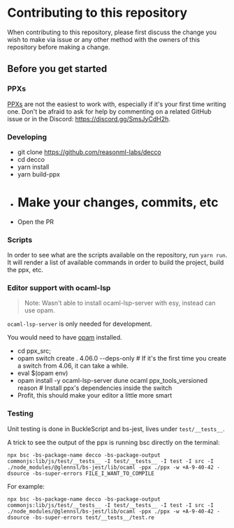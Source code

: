 # Contributing to this repository

When contributing to this repository, please first discuss the change you wish to make via issue or any other method with the owners of this repository before making a change.

## Before you get started

### PPXs

[PPXs](https://tarides.com/blog/2019-05-09-an-introduction-to-ocaml-ppx-ecosystem) are not the easiest to work with, especially if it's your first time writing one. Don't be afraid to ask for help by commenting on a related GitHub issue or in the Discord: https://discord.gg/SmsJyCdH2h.

### Developing

- git clone https://github.com/reasonml-labs/decco
- cd decco
- yarn install
- yarn build-ppx
- # Make your changes, commits, etc
- Open the PR

### Scripts

In order to see what are the scripts available on the repository, run `yarn run`. It will render a list of available commands in order to build the project, build the ppx, etc.

### Editor support with ocaml-lsp

> Note: Wasn't able to install ocaml-lsp-server with esy, instead can use opam.

`ocaml-lsp-server` is only needed for development.

You would need to have [opam](https://opam.ocaml.org) installed.

- cd ppx_src;
- opam switch create . 4.06.0 --deps-only # If it's the first time you create a switch from 4.06, it can take a while.
- eval $(opam env)
- opam install -y ocaml-lsp-server dune ocaml ppx_tools_versioned reason # Install ppx's dependencies inside the switch
- Profit, this should make your editor a little more smart

### Testing

Unit testing is done in BuckleScript and bs-jest, lives under `test/__tests__`.

A trick to see the output of the ppx is running bsc directly on the terminal:

```
npx bsc -bs-package-name decco -bs-package-output commonjs:lib/js/test/__tests__ -I test/__tests__ -I test -I src -I ./node_modules/@glennsl/bs-jest/lib/ocaml -ppx ./ppx -w +A-9-40-42 -dsource -bs-super-errors FILE_I_WANT_TO_COMPILE
```

For example:

```
npx bsc -bs-package-name decco -bs-package-output commonjs:lib/js/test/__tests__ -I test/__tests__ -I test -I src -I ./node_modules/@glennsl/bs-jest/lib/ocaml -ppx ./ppx -w +A-9-40-42 -dsource -bs-super-errors test/__tests__/test.re
```
